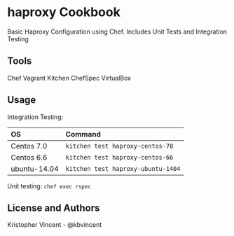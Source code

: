 haproxy Cookbook
================
Basic Haproxy Configuration using Chef.
Includes Unit Tests and Integration Testing

Tools
------------
Chef
Vagrant
Kitchen
ChefSpec
VirtualBox

Usage
-----
Integration Testing:

| OS           | Command                            |
|:-------------|:-----------------------------------|
| Centos 7.0   | `kitchen test haproxy-centos-70`   |
| Centos 6.6   | `kitchen test haproxy-centos-66`   |
| ubuntu-14.04 | `kitchen test haproxy-ubuntu-1404` |

Unit testing:
 `chef exec rspec`

License and Authors
-------------------
Kristopher Vincent - @kbvincent
